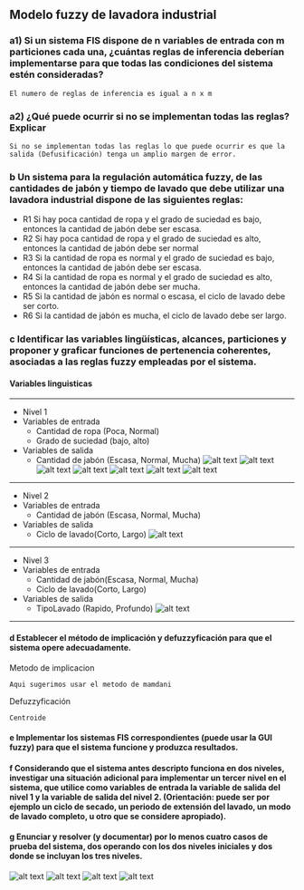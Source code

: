 ## Modelo fuzzy de lavadora industrial
### a1) Si un sistema FIS dispone de n variables de entrada con m particiones cada una, ¿cuántas reglas de inferencia deberían implementarse para que todas las condiciones del sistema estén consideradas?

~~~
El numero de reglas de inferencia es igual a n x m
~~~

### a2) ¿Qué puede ocurrir si no se implementan todas las reglas? Explicar

~~~
Si no se implementan todas las reglas lo que puede ocurrir es que la salida (Defusificación) tenga un amplio margen de error. 
~~~

### b Un sistema para la regulación automática fuzzy, de las cantidades de jabón y tiempo de lavado que debe utilizar una lavadora industrial dispone de las siguientes reglas:

- R1 Si hay poca cantidad de ropa y el grado de suciedad es bajo, entonces la cantidad de jabón debe ser escasa.
- R2 Si hay poca cantidad de ropa y el grado de suciedad es alto, entonces la cantidad de jabón debe ser normal
- R3 Si la cantidad de ropa es normal y el grado de suciedad es bajo, entonces la cantidad de jabón debe ser escasa.
- R4 Si la cantidad de ropa es normal y el grado de suciedad es alto, entonces la cantidad de jabón debe ser mucha.
- R5 Si la cantidad de jabón es normal o escasa, el ciclo de lavado debe ser corto.
- R6 Si la cantidad de jabón es mucha, el ciclo de lavado debe ser largo.

### c  Identificar las variables lingüísticas, alcances, particiones y proponer y graficar funciones de pertenencia coherentes, asociadas a las reglas fuzzy empleadas por el sistema.
#### Variables linguisticas
---
- Nivel 1
- Variables de entrada
    - Cantidad de ropa (Poca, Normal)
    - Grado de suciedad (bajo, alto)
- Variables de salida
    - Cantidad de jabón (Escasa, Normal, Mucha)
![alt text](./capturas/nivel1fis.png)
![alt text](./capturas/nivel1ve1.png)
![alt text](./capturas/nivel1ve2.png)
![alt text](./capturas/nivel1vs.png)
![alt text](./capturas/nivel1rules.png)
![alt text](./capturas/nivel1rulesViewer.png)
![alt text](./capturas/nivel1.png)
---
- Nivel 2
- Variables de entrada
    - Cantidad de jabón (Escasa, Normal, Mucha)
- Variables de salida
    - Ciclo de lavado(Corto, Largo)
![alt text](./capturas/nivel2.png)
---
- Nivel 3
- Variables de entrada
    - Cantidad de jabón(Escasa, Normal, Mucha)
    - Ciclo de lavado(Corto, Largo)
- Variables de salida
    - TipoLavado (Rapido, Profundo)
![alt text](./capturas/nivel3.png)
---
#### d Establecer el método de implicación y defuzzyficación para que el sistema opere adecuadamente.
Metodo de implicacion
~~~
Aqui sugerimos usar el metodo de mamdani
~~~
Defuzzyficación
~~~
Centroide
~~~
#### e Implementar los sistemas FIS correspondientes (puede usar la GUI fuzzy) para que el sistema funcione y produzca resultados.

#### f Considerando que el sistema antes descripto funciona en dos niveles, investigar una situación adicional para implementar un tercer nivel en el sistema, que utilice como variables de entrada la variable de salida del nivel 1 y la variable de salida del nivel 2. (Orientación: puede ser por ejemplo un ciclo de secado, un periodo de extensión del lavado, un modo de lavado completo, u otro que se considere apropiado).

#### g Enunciar y resolver (y documentar) por lo menos cuatro casos de prueba del sistema, dos operando con los dos niveles iniciales y dos donde se incluyan los tres niveles.

![alt text](./capturas/nivel2a.png)
![alt text](./capturas/nivel2b.png)
![alt text](./capturas/nivel3a.png)
![alt text](./capturas/nivel3b.png)
